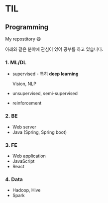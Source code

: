 # TIL

## Programming

My repostitory :smile:





아래와 같은 분야에 관심이 있어 공부를 하고 있습니다.

### 1. ML/DL

* supervised - 특히 **deep learning**

  Vision, NLP

* unsupervised, semi-supervised

* reinforcement



### 2. BE

* Web server
* Java (Spring, Spring boot)



### 3. FE

* Web application
* JavaScript
* React



### 4. Data

* Hadoop, Hive
* Spark




